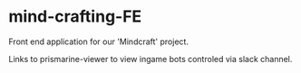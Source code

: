 # mind-crafting-FE

Front end application for our 'Mindcraft' project.

Links to prismarine-viewer to view ingame bots controled via slack channel.
